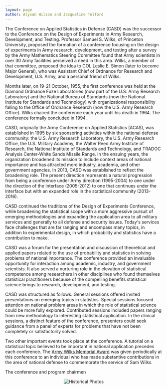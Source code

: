 ```yaml
---
layout: page
author: Alyson Wilson and Jacqueline Telford
---
```


The Conference on Applied Statistics in Defense (CASD) was the successor to the Conference on the Design of Experiments in Army Research, Development, and Testing. Professor Samuel S. Wilks, of Princeton University, proposed the formation of a conference focusing on the design of experiments in Army research, development, and testing after a survey by the Army Mathematics Steering Committee found that Army scientists in over 30 Army facilities perceived a need in this area. Wilks, a member of that committee, proposed the idea to COL Leslie E. Simon (later to become Major General), who was Assistant Chief of Ordnance for Research and Development, U.S. Army, and a personal friend of Wilks.

Months later, on 19-21 October, 1955, the first conference was held at the Diamond Ordnance Fuze Laboratories (now part of the U.S. Army Research Laboratory) and the National Bureau of Standards (now the National Institute for Standards and Technology) with organizational responsibility falling to the Office of Ordnance Research (now the U.S. Army Research Office). Wilks chaired the conference each year until his death in 1964. The conference formally concluded in 1994.

CASD, originally the Army Conference on Applied Statistics (ACAS), was established in 1995 by six sponsoring activities within the national defense community: the U.S. Army Research Laboratory, the U.S. Army Research Office, the U.S. Military Academy, the Walter Reed Army Institute of Research, the National Institute of Standards and Technology, and TRADOC Analysis Center-White Sands Missile Range. In the ensuing years, the organization broadened its mission to include context areas of national importance and has attracted more industry, academia, and other government agencies. In 2013, CASD was established to reflect the broadening role. The present direction represents a natural progression from being a conference under Army direction (1995-2004) to one under the direction of the Interface (2005-2012) to one that continues under the Interface but with an expanded role in the statistical community (2013-2016).

CASD continued the traditions of the Design of Experiments Conference, while broadening the statistical scope with a more aggressive pursuit of emerging methodologies and expanding the application area to all military services and generally to all defense and security issues. Today's services face challenges that are far ranging and encompass many topics, in addition to experimental design, in which probability and statistics have a contribution to make.

CASD was a forum for the presentation and discussion of theoretical and applied papers related to the use of probability and statistics in solving problems of national importance. The conference provided an invaluable opportunity for interaction among academic, industry, and government scientists. It also served a nurturing role in the elevation of statistical competence among researchers in other disciplines who found themselves statistical practitioners because of the compelling benefits statistical science brings to research, development, and testing.

CASD was structured as follows. General sessions offered invited presentations on emerging topics in statistics. Special sessions focused attention on national problem areas in which the role of statistical science could be more fully explored. Contributed sessions included papers ranging from new methodology to interesting statistical application. In the clinical sessions, a distinct feature of the conference, presenters could seek guidance from a panel of experts for problems that have not been completely or satisfactorily solved. 

Two other important events took place at the conference. A tutorial on a statistical topic believed to be important in national application precedes each conference. The [Army Wilks Memorial Award](https://alysongwilson.github.io/ACAS/wilksaward) was given periodically at this conference to an individual who has made substantive contributions in the area of national defense to commemorate the service of Sam Wilks.

The conference and program chairmen


<p align="center">
<img src="https://alysongwilson.github.io/ACAS/50Years.jpg" alt="Historical Photos">
</p>
